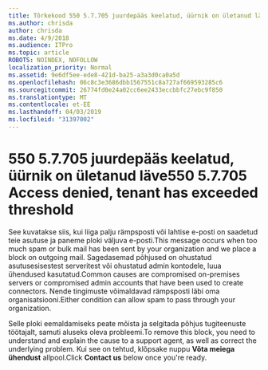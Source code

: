 ```yaml
---
title: Tõrkekood 550 5.7.705 juurdepääs keelatud, üürnik on ületanud läve
ms.author: chrisda
author: chrisda
ms.date: 4/9/2018
ms.audience: ITPro
ms.topic: article
ROBOTS: NOINDEX, NOFOLLOW
localization_priority: Normal
ms.assetid: 9e6df5ee-ede8-421d-ba25-a3a3d0ca0a5d
ms.openlocfilehash: 06c8c3e3686dbb1567551c8a727af669593285c6
ms.sourcegitcommit: 26774fd0e24a02cc6ee2433eccbbfc27ebc9f850
ms.translationtype: MT
ms.contentlocale: et-EE
ms.lasthandoff: 04/03/2019
ms.locfileid: "31397002"
---
```

# <a name="550-57705-access-denied-tenant-has-exceeded-threshold"></a><span data-ttu-id="2ea41-102">550 5.7.705 juurdepääs keelatud, üürnik on ületanud läve</span><span class="sxs-lookup"><span data-stu-id="2ea41-102">550 5.7.705 Access denied, tenant has exceeded threshold</span></span>

<span data-ttu-id="2ea41-103">See kuvatakse siis, kui liiga palju rämpsposti või lahtise e-posti on saadetud teie asutuse ja paneme ploki väljuva e-posti.</span><span class="sxs-lookup"><span data-stu-id="2ea41-103">This message occurs when too much spam or bulk mail has been sent by your organization and we place a block on outgoing mail.</span></span>
<span data-ttu-id="2ea41-104">Sagedasemad põhjused on ohustatud asutusesisestest serveritest või ohustatud admin kontodele, luua ühendused kasutatud.</span><span class="sxs-lookup"><span data-stu-id="2ea41-104">Common causes are compromised on-premises servers or compromised admin accounts that have been used to create connectors.</span></span> <span data-ttu-id="2ea41-105">Nende tingimuste võimaldavad rämpsposti läbi oma organisatsiooni.</span><span class="sxs-lookup"><span data-stu-id="2ea41-105">Either condition can allow spam to pass through your organization.</span></span>

<span data-ttu-id="2ea41-106">Selle ploki eemaldamiseks peate mõista ja selgitada põhjus tugiteenuste töötajalt, samuti aluseks oleva probleemi.</span><span class="sxs-lookup"><span data-stu-id="2ea41-106">To remove this block, you need to understand and explain the cause to a support agent, as well as correct the underlying problem.</span></span>
<span data-ttu-id="2ea41-107">Kui see on tehtud, klõpsake nuppu **Võta meiega ühendust** allpool.</span><span class="sxs-lookup"><span data-stu-id="2ea41-107">Click **Contact us** below once you're ready.</span></span>

